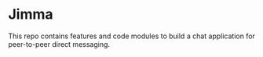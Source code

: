 # Jimma
This repo contains features and code modules to build a chat application for peer-to-peer direct messaging.

